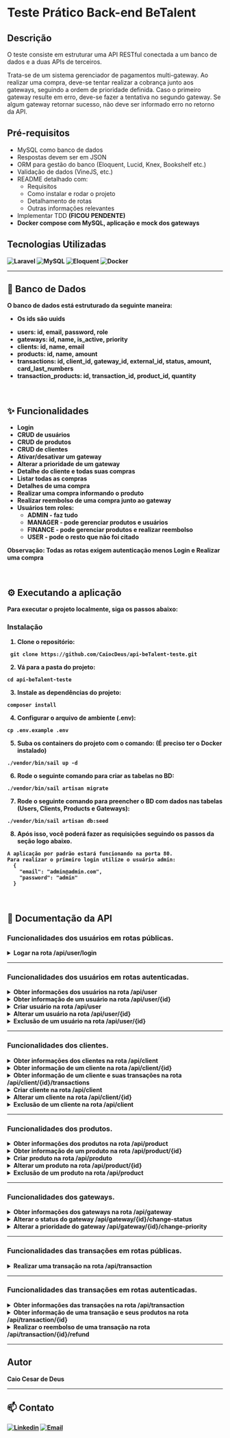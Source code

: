 <h1>Teste Prático Back-end BeTalent</h1>

## Descrição
<p>O teste consiste em estruturar uma API RESTful conectada a um banco de dados e a duas APIs de terceiros.

Trata-se de um sistema gerenciador de pagamentos multi-gateway. Ao realizar uma compra, deve-se tentar realizar a cobrança junto aos gateways, seguindo a ordem de prioridade definida. Caso o primeiro gateway resulte em erro, deve-se fazer a tentativa no segundo gateway. Se algum gateway retornar sucesso, não deve ser informado erro no retorno da API.</p>

## Pré-requisitos
- MySQL como banco de dados
- Respostas devem ser em JSON
- ORM para gestão do banco (Eloquent, Lucid, Knex, Bookshelf etc.)
- Validação de dados (VineJS, etc.)
- README detalhado com:
  - Requisitos
  - Como instalar e rodar o projeto
  - Detalhamento de rotas
  - Outras informações relevantes
- Implementar TDD <strong>(FICOU PENDENTE)<strong>
- Docker compose com MySQL, aplicação e mock dos gateways

## Tecnologias Utilizadas
![Laravel](https://img.shields.io/badge/Laravel-v12-FF2D20?style=for-the-badge&logo=laravel&logoColor=FF4A4A)
![MySQL](https://img.shields.io/badge/MySQL-73618F?style=for-the-badge&logo=mysql&logoColor=white)
![Eloquent](https://img.shields.io/badge/eloquent-ff5733?style=for-the-badge&color=FE2D20)
![Docker](https://img.shields.io/badge/docker-blue?style=for-the-badge&logo=docker)

<hr>

## 🎲 Banco de Dados

<p>
O banco de dados está estruturado da seguinte maneira:</p>

* Os ids são uuids
- users: id, email, password, role
- gateways: id, name, is_active, priority
- clients: id, name, email
- products: id, name, amount
- transactions: id, client_id, gateway_id, external_id, status, amount, card_last_numbers
- transaction_products: id, transaction_id, product_id, quantity

<br>

## ✨ Funcionalidades
- Login
- CRUD de usuários
- CRUD de produtos
- CRUD de clientes
- Ativar/desativar um gateway
- Alterar a prioridade de um gateway
- Detalhe do cliente e todas suas compras
- Listar todas as compras
- Detalhes de uma compra
- Realizar uma compra informando o produto
- Realizar reembolso de uma compra junto ao gateway
- Usuários tem roles:
  - ADMIN - faz tudo
  - MANAGER - pode gerenciar produtos e usuários
  - FINANCE - pode gerenciar produtos e realizar reembolso
  - USER - pode o resto que não foi citado

<p><strong>Observação</strong>: Todas as rotas exigem <strong>autenticação</strong> menos Login e Realizar uma compra</p>

<br>

## ⚙️ Executando a aplicação

Para executar o projeto localmente, siga os passos abaixo:

### Instalação

1. Clone o repositório:

```
 git clone https://github.com/CaiocDeus/api-beTalent-teste.git
```

2. Vá para a pasta do projeto:

```
cd api-beTalent-teste
```

3. Instale as dependências do projeto:

```
composer install
```

4. Configurar o arquivo de ambiente (.env):

```
cp .env.example .env
```

5. Suba os containers do projeto com o comando: (É preciso ter o Docker instalado)

```
./vendor/bin/sail up -d
```

6. Rode o seguinte comando para criar as tabelas no BD:

```
./vendor/bin/sail artisan migrate
```

7. Rode o seguinte comando para preencher o BD com dados nas tabelas (Users, Clients, Products e Gateways):

```
./vendor/bin/sail artisan db:seed
```

8. Após isso, você poderá fazer as requisições seguindo os passos da seção logo abaixo.

```
A aplicação por padrão estará funcionando na porta 80.
Para realizar o primeiro login utilize o usuário admin:
  {
    "email": "admin@admin.com",
    "password": "admin"
  }
```

<br>

## 📑 Documentação da API

### Funcionalidades dos usuários em rotas públicas.

<details>
  <summary>Logar na rota /api/user/login</summary>

  <code>POST</code> <code>/api/user/login</code>

  | Headers   | Tipo       | Descrição                           |
  | :---------- | :--------- | :---------------------------------- |
  | `Content-Type` | `application/json` | **Obrigatório** -> Tipo de mídia dos dados que estão sendo enviados na requisição |

  | Parâmetros Body   | Tipo       | Descrição                           |
  | :---------- | :--------- | :---------------------------------- |
  | `email` | `string` | **Obrigatório** -> Email do usuário |
  | `password` | `string` | **Obrigatório** -> Senha do usuário |

  #### Exemplo de retorno

  <p>Status: 200 OK</p>
    {
      "token": "1|KNupIm0xOoPe3rC94EeWi9HcMFKg4ByqmP3ZpP5Bb3c8ec1d"
    }
</details>

<hr>

### Funcionalidades dos usuários em rotas autenticadas.

<details>
  <summary>Obter informações dos usuários na rota /api/user</summary>

  <code>GET</code> <code>/api/user</code>

  | Headers   | Tipo       | Descrição                           |
  | :---------- | :--------- | :---------------------------------- |
  | `Authorization` | `Bearer eyJhbGciOiJIUzI1NiIsInR5cCI6IkpXVCJ9...` | **Obrigatório** -> Seu token gerado no login |

  #### Exemplo de retorno

  <p>Status: 200 OK</p>
    [
      {
        "id": "01957d0c-5f58-71e6-bc28-cf871b8b2bdd",
        "email": "test@hotmail.com",
        "role": "admin",
        "created_at": "2024-07-15T23:49:44.000000Z",
        "updated_at": "2024-07-15T23:49:44.000000Z"
      },
      {
        "id": "01957d0c-6021-72d3-80fb-bb6cf14f5708",
        "email": "test@hotmail.com",
        "role": "manager",
        "created_at": "2024-07-15T23:49:44.000000Z",
        "updated_at": "2024-07-15T23:49:44.000000Z"
      }
    ]

</details>

<details>
  <summary>Obter informação de um usuário na rota /api/user/{id}</summary>

  <code>GET</code> <code>/api/user/{id}</code>

  | Headers   | Tipo       | Descrição                           |
  | :---------- | :--------- | :---------------------------------- |
  | `Authorization` | `Bearer eyJhbGciOiJIUzI1NiIsInR5cCI6IkpXVCJ9...` | **Obrigatório** -> Seu token gerado no login |

  | Parâmetro via Request   | Tipo       | Descrição               |
  | :---------- | :--------- | :---------------------------------- |
  | `id` | `string` | **Obrigatório** ->  ID do usuário |

  #### Exemplo de retorno

  <p>Status: 200 OK</p>
    {
      "id": "01957d0c-5f58-71e6-bc28-cf871b8b2bdd",
      "email": "test@hotmail.com",
      "role": "admin",
      "created_at": "2024-07-15T23:49:44.000000Z",
      "updated_at": "2024-07-15T23:49:44.000000Z"
    }
</details>

<details>
  <summary>Criar usuário na rota /api/user</summary>

  <code>POST</code> <code>/api/user</code>

  | Headers   | Tipo       | Descrição                           |
  | :---------- | :--------- | :---------------------------------- |
  | `Content-Type` | `application/json` | **Obrigatório** -> Tipo de mídia dos dados que estão sendo enviados na requisição |
  | `Authorization` | `Bearer eyJhbGciOiJIUzI1NiIsInR5cCI6IkpXVCJ9...` | **Obrigatório** -> Seu token gerado no login |

  | Parâmetros Body   | Tipo       | Descrição                           |
  | :---------- | :--------- | :---------------------------------- |
  | `email` | `string` | **Obrigatório** -> Email do usuário |
  | `password` | `string` | **Obrigatório** -> Senha do usuário |
  | `role` | `string` | **Obrigatório** -> Cargo do usuário |

  #### Exemplo de retorno

  <p>Status: 201 Created</p>
    {
      "id": "01956348-f7d7-7335-9b8b-11e2efb95a12"
      "message": "Usuário criado"
    }
</details>

<details>
  <summary>Alterar um usuário na rota /api/user/{id}</summary>

  <code>PUT</code> <code>/api/user/{id}</code>

  | Headers   | Tipo       | Descrição                           |
  | :---------- | :--------- | :---------------------------------- |
  | `Content-Type` | `application/json` | **Obrigatório** -> Tipo de mídia dos dados que estão sendo enviados na requisição |
  | `Authorization` | `Bearer eyJhbGciOiJIUzI1NiIsInR5cCI6IkpXVCJ9...` | **Obrigatório** -> Seu token gerado no login |

  | Parâmetro via Request   | Tipo       | Descrição               |
  | :---------- | :--------- | :---------------------------------- |
  | `id` | `string` | **Obrigatório** ->  ID do usuário |

  | Parâmetros Body   | Tipo       | Descrição                           |
  | :---------- | :--------- | :---------------------------------- |
  | `email` | `string` | Email do usuário |
  | `password` | `string` | Senha do usuário |
  | `role` | `string` | Cargo do usuário |

  #### Exemplo de retorno

  <p>Status: 200 OK</p>
    {
      "message": "Usuário atualizado"
    }
</details>

<details>
  <summary>Exclusão de um usuário na rota /api/user/{id}</summary>

  <code>DELETE</code> <code>/api/user/{id}</code>

  | Headers   | Tipo       | Descrição                           |
  | :---------- | :--------- | :---------------------------------- |
  | `Authorization` | `Bearer eyJhbGciOiJIUzI1NiIsInR5cCI6IkpXVCJ9...` | **Obrigatório** -> Seu token gerado no login |

  | Parâmetro via Request   | Tipo       | Descrição               |
  | :---------- | :--------- | :---------------------------------- |
  | `id` | `string` | **Obrigatório** ->  ID do usuário |

  #### Exemplo de retorno

  <p>Status: 200 OK</p>
    {
      "message": "Usuário deletado"
    }
</details>

<hr>

### Funcionalidades dos clientes.

<details>
  <summary>Obter informações dos clientes na rota /api/client</summary>

  <code>GET</code> <code>/api/client</code>

  | Headers   | Tipo       | Descrição                           |
  | :---------- | :--------- | :---------------------------------- |
  | `Authorization` | `Bearer eyJhbGciOiJIUzI1NiIsInR5cCI6IkpXVCJ9...` | **Obrigatório** -> Seu token gerado no login |

  #### Exemplo de retorno

  <p>Status: 200 OK</p>
    [
      {
        "id": "01957d0c-5f58-71e6-bc28-cf871b8b2bdd",
        "name": "Heitor Edilson Beltrão",
        "email": "benites.monica@galhardo.com.br",
        "created_at": "2024-07-15T23:49:44.000000Z",
        "updated_at": "2024-07-15T23:49:44.000000Z"
      },
      {
        "id": "01957d0c-6021-72d3-80fb-bb6cf14f5708",
        "name": "Franciele Paz Sobrinho",
        "email": "stefany.carmona@mares.net.br",
        "created_at": "2024-07-15T23:49:44.000000Z",
        "updated_at": "2024-07-15T23:49:44.000000Z"
      }
    ]

</details>

<details>
  <summary>Obter informação de um cliente na rota /api/client/{id}</summary>

  <code>GET</code> <code>/api/client/{id}</code>

  | Headers   | Tipo       | Descrição                           |
  | :---------- | :--------- | :---------------------------------- |
  | `Authorization` | `Bearer eyJhbGciOiJIUzI1NiIsInR5cCI6IkpXVCJ9...` | **Obrigatório** -> Seu token gerado no login |

  | Parâmetro via Request   | Tipo       | Descrição               |
  | :---------- | :--------- | :---------------------------------- |
  | `id` | `string` | **Obrigatório** ->  ID do cliente |

  #### Exemplo de retorno

  <p>Status: 200 OK</p>
    {
      "id": "01957d0c-5f58-71e6-bc28-cf871b8b2bdd",
      "name": "Heitor Edilson Beltrão",
      "email": "benites.monica@galhardo.com.br",
      "created_at": "2024-07-15T23:49:44.000000Z",
      "updated_at": "2024-07-15T23:49:44.000000Z"
    }
</details>

<details>
  <summary>Obter informação de um cliente e suas transações na rota /api/client/{id}/transactions</summary>

  <code>GET</code> <code>/api/client/{id}/transactions</code>

  | Headers   | Tipo       | Descrição                           |
  | :---------- | :--------- | :---------------------------------- |
  | `Authorization` | `Bearer eyJhbGciOiJIUzI1NiIsInR5cCI6IkpXVCJ9...` | **Obrigatório** -> Seu token gerado no login |

  | Parâmetro via Request   | Tipo       | Descrição               |
  | :---------- | :--------- | :---------------------------------- |
  | `id` | `string` | **Obrigatório** ->  ID do cliente |

  #### Exemplo de retorno

  <p>Status: 200 OK</p>
    {
      "id": "01957de3-9f35-70fe-97a2-17a7010a003e",
      "name": "Sra. Franciele Sanches Neto",
      "email": "furtado.vicente@yahoo.com",
      "created_at": "2025-03-10T02:30:24.000000Z",
      "updated_at": "2025-03-10T02:30:24.000000Z",
      "transactions": [
        {
          "id": "019581f2-d24a-70ec-8a7a-fe215afbb2c8",
          "client_id": "01957de3-9f35-70fe-97a2-17a7010a003e",
          "gateway_id": "01957de3-9f7f-703e-a046-547afe427604",
          "external_id": "546a542a-d51f-4120-8f50-20f6ea20e97b",
          "status": "paid",
          "amount": "110.48",
          "card_last_numbers": "2771",
          "created_at": "2025-03-10T21:25:29.000000Z",
          "updated_at": "2025-03-10T21:25:29.000000Z"
        }
      ]
    }
</details>

<details>
  <summary>Criar cliente na rota /api/client</summary>

  <code>POST</code> <code>/api/client</code>

  | Headers   | Tipo       | Descrição                           |
  | :---------- | :--------- | :---------------------------------- |
  | `Content-Type` | `application/json` | **Obrigatório** -> Tipo de mídia dos dados que estão sendo enviados na requisição |
  | `Authorization` | `Bearer eyJhbGciOiJIUzI1NiIsInR5cCI6IkpXVCJ9...` | **Obrigatório** -> Seu token gerado no login |

  | Parâmetros Body   | Tipo       | Descrição                           |
  | :---------- | :--------- | :---------------------------------- |
  | `name` | `string` | **Obrigatório** -> Nome do cliente |
  | `email` | `string` | **Obrigatório** -> Email do cliente |

  #### Exemplo de retorno

  <p>Status: 201 Created</p>
    {
      "id": "01956348-f7d7-7335-9b8b-11e2efb95a12"
      "message": "Cliente criado"
    }
</details>

<details>
  <summary>Alterar um cliente na rota /api/client/{id}</summary>

  <code>PUT</code> <code>/api/client/{id}</code>

  | Headers   | Tipo       | Descrição                           |
  | :---------- | :--------- | :---------------------------------- |
  | `Content-Type` | `application/json` | **Obrigatório** -> Tipo de mídia dos dados que estão sendo enviados na requisição |
  | `Authorization` | `Bearer eyJhbGciOiJIUzI1NiIsInR5cCI6IkpXVCJ9...` | **Obrigatório** -> Seu token gerado no login |

  | Parâmetro via Request   | Tipo       | Descrição               |
  | :---------- | :--------- | :---------------------------------- |
  | `id` | `string` | **Obrigatório** ->  ID do cliente |

  | Parâmetros Body   | Tipo       | Descrição                           |
  | :---------- | :--------- | :---------------------------------- |
  | `name` | `string` | Nome do cliente |
  | `email` | `string` | Email do cliente |

  #### Exemplo de retorno

  <p>Status: 200 OK</p>
    {
      "message": "Cliente atualizado"
    }
</details>

<details>
  <summary>Exclusão de um cliente na rota /api/client</summary>

  <code>DELETE</code> <code>/api/client</code>

  | Headers   | Tipo       | Descrição                           |
  | :---------- | :--------- | :---------------------------------- |
  | `Authorization` | `Bearer eyJhbGciOiJIUzI1NiIsInR5cCI6IkpXVCJ9...` | **Obrigatório** -> Seu token gerado no login |

  | Parâmetro via Request   | Tipo       | Descrição               |
  | :---------- | :--------- | :---------------------------------- |
  | `id` | `string` | **Obrigatório** ->  ID do cliente |

  #### Exemplo de retorno

  <p>Status: 200 OK</p>
    {
      "message": "Cliente deletado"
    }
</details>

<hr>

### Funcionalidades dos produtos.

<details>
  <summary>Obter informações dos produtos na rota /api/product</summary>

  <code>GET</code> <code>/api/product</code>

  | Headers   | Tipo       | Descrição                           |
  | :---------- | :--------- | :---------------------------------- |
  | `Authorization` | `Bearer eyJhbGciOiJIUzI1NiIsInR5cCI6IkpXVCJ9...` | **Obrigatório** -> Seu token gerado no login |

  #### Exemplo de retorno

  <p>Status: 200 OK</p>
    [
      {
        "id": "01957de3-9f65-7166-b54e-7f69bc1b3e5b",
        "name": "Mochila",
        "amount": "50.50",
        "created_at": "2025-03-10T02:30:24.000000Z",
        "updated_at": "2025-03-10T02:30:24.000000Z"
      },
      {
        "id": "01957de3-9f6f-7017-ad1d-f314404501be",
        "name": "Caderno",
        "amount": "29.99",
        "created_at": "2025-03-10T02:30:24.000000Z",
        "updated_at": "2025-03-10T02:30:24.000000Z"
      },
    ]

</details>

<details>
  <summary>Obter informação de um produto na rota /api/product/{id}</summary>

  <code>GET</code> <code>/api/product/{id}</code>

  | Headers   | Tipo       | Descrição                           |
  | :---------- | :--------- | :---------------------------------- |
  | `Authorization` | `Bearer eyJhbGciOiJIUzI1NiIsInR5cCI6IkpXVCJ9...` | **Obrigatório** -> Seu token gerado no login |

  | Parâmetro via Request   | Tipo       | Descrição               |
  | :---------- | :--------- | :---------------------------------- |
  | `id` | `string` | **Obrigatório** ->  ID do produto |

  #### Exemplo de retorno

  <p>Status: 200 OK</p>
    {
      "id": "01957de3-9f65-7166-b54e-7f69bc1b3e5b",
      "name": "Mochila",
      "amount": "50.50",
      "created_at": "2025-03-10T02:30:24.000000Z",
      "updated_at": "2025-03-10T02:30:24.000000Z"
    }
</details>

<details>
  <summary>Criar produto na rota /api/produto</summary>

  <code>POST</code> <code>/api/produto</code>

  | Headers   | Tipo       | Descrição                           |
  | :---------- | :--------- | :---------------------------------- |
  | `Content-Type` | `application/json` | **Obrigatório** -> Tipo de mídia dos dados que estão sendo enviados na requisição |
  | `Authorization` | `Bearer eyJhbGciOiJIUzI1NiIsInR5cCI6IkpXVCJ9...` | **Obrigatório** -> Seu token gerado no login |

  | Parâmetros Body   | Tipo       | Descrição                           |
  | :---------- | :--------- | :---------------------------------- |
  | `name` | `string` | **Obrigatório** -> Nome do produto |
  | `amount` | `number` | **Obrigatório** -> Valor do produto |

  #### Exemplo de retorno

  <p>Status: 201 Created</p>
    {
      "id": "01956348-f7d7-7335-9b8b-11e2efb95a12"
      "message": "Produto criado"
    }
</details>

<details>
  <summary>Alterar um produto na rota /api/product/{id}</summary>

  <code>PUT</code> <code>/api/product/{id}</code>

  | Headers   | Tipo       | Descrição                           |
  | :---------- | :--------- | :---------------------------------- |
  | `Content-Type` | `application/json` | **Obrigatório** -> Tipo de mídia dos dados que estão sendo enviados na requisição |
  | `Authorization` | `Bearer eyJhbGciOiJIUzI1NiIsInR5cCI6IkpXVCJ9...` | **Obrigatório** -> Seu token gerado no login |

  | Parâmetro via Request   | Tipo       | Descrição               |
  | :---------- | :--------- | :---------------------------------- |
  | `id` | `string` | **Obrigatório** ->  ID do Produto |

  | Parâmetros Body   | Tipo       | Descrição                           |
  | :---------- | :--------- | :---------------------------------- |
  | `name` | `string` | Nome do Produto |
  | `amount` | `number` | Valor do Produto |

  #### Exemplo de retorno

  <p>Status: 200 OK</p>
    {
      "message": "Produto atualizado"
    }
</details>

<details>
  <summary>Exclusão de um produto na rota /api/product</summary>

  <code>DELETE</code> <code>/api/product</code>

  | Headers   | Tipo       | Descrição                           |
  | :---------- | :--------- | :---------------------------------- |
  | `Authorization` | `Bearer eyJhbGciOiJIUzI1NiIsInR5cCI6IkpXVCJ9...` | **Obrigatório** -> Seu token gerado no login |

  | Parâmetro via Request   | Tipo       | Descrição               |
  | :---------- | :--------- | :---------------------------------- |
  | `id` | `string` | **Obrigatório** ->  ID do produto |

  #### Exemplo de retorno

  <p>Status: 200 OK</p>
    {
      "message": "Produto deletado"
    }
</details>

<hr>

### Funcionalidades dos gateways.

<details>
  <summary>Obter informações dos gateways na rota /api/gateway</summary>

  <code>GET</code> <code>/api/gateway</code>

  | Headers   | Tipo       | Descrição                           |
  | :---------- | :--------- | :---------------------------------- |
  | `Authorization` | `Bearer eyJhbGciOiJIUzI1NiIsInR5cCI6IkpXVCJ9...` | **Obrigatório** -> Seu token gerado no login |

  #### Exemplo de retorno

  <p>Status: 200 OK</p>
    [
      {
        "id": "01957de3-9f7f-703e-a046-547afe427604",
        "name": "Gateway 1",
        "is_active": 1,
        "priority": 1,
        "created_at": "2025-03-10T02:30:24.000000Z",
        "updated_at": "2025-03-10T02:30:24.000000Z"
      },
      {
        "id": "01957de3-9f84-7165-bb23-de9dce697121",
        "name": "Gateway 2",
        "is_active": 1,
        "priority": 2,
        "created_at": "2025-03-10T02:30:24.000000Z",
        "updated_at": "2025-03-10T02:30:24.000000Z"
      }
    ]
</details>

<details>
  <summary>Alterar o status do gateway /api/gateway/{id}/change-status</summary>

  <code>PUT</code> <code>/api/gateway/{id}/change-status</code>

  | Headers   | Tipo       | Descrição                           |
  | :---------- | :--------- | :---------------------------------- |
  | `Authorization` | `Bearer eyJhbGciOiJIUzI1NiIsInR5cCI6IkpXVCJ9...` | **Obrigatório** -> Seu token gerado no login |

  | Parâmetro via Request   | Tipo       | Descrição               |
  | :---------- | :--------- | :---------------------------------- |
  | `id` | `string` | **Obrigatório** ->  ID do Gateway |

  #### Exemplo de retorno

  <p>Status: 200 OK</p>
    {
      "message": "Gateway {$status}"
    }
</details>

<details>
  <summary>Alterar a prioridade do gateway /api/gateway/{id}/change-priority</summary>

  <code>PUT</code> <code>/api/gateway/{id}/change-priority</code>

  | Headers   | Tipo       | Descrição                           |
  | :---------- | :--------- | :---------------------------------- |
  | `Content-Type` | `application/json` | **Obrigatório** -> Tipo de mídia dos dados que estão sendo enviados na requisição |
  | `Authorization` | `Bearer eyJhbGciOiJIUzI1NiIsInR5cCI6IkpXVCJ9...` | **Obrigatório** -> Seu token gerado no login |

  | Parâmetro via Request   | Tipo       | Descrição               |
  | :---------- | :--------- | :---------------------------------- |
  | `id` | `string` | **Obrigatório** ->  ID do Gateway |

  | Parâmetros Body   | Tipo       | Descrição                           |
  | :---------- | :--------- | :---------------------------------- |
  | `priority` | `number` | Prioridade do Gateway |

  #### Exemplo de retorno

  <p>Status: 200 OK</p>
    {
      "message": "Prioridade do gateway alterada"
    }
</details>

<hr>

### Funcionalidades das transações em rotas públicas.

<details>
  <summary>Realizar uma transação na rota /api/transaction</summary>

  <code>POST</code> <code>/api/transaction</code>

  | Headers   | Tipo       | Descrição                           |
  | :---------- | :--------- | :---------------------------------- |
  | `Content-Type` | `application/json` | **Obrigatório** -> Tipo de mídia dos dados que estão sendo enviados na requisição |

  | Parâmetros Body   | Tipo       | Descrição                           |
  | :---------- | :--------- | :---------------------------------- |
  | `client_id` | `string` | **Obrigatório** -> Id do Cliente |
  | `cardNumber` | `number` | **Obrigatório** -> Número do cartão |
  | `cvv` | `number` | **Obrigatório** -> CVV do cartão |
  | `products` | `array` | **Obrigatório** -> Produtos da Transação |

  | Parâmetros Products   | Tipo       | Descrição                           |
  | :---------- | :--------- | :---------------------------------- |
  | `id` | `string` | **Obrigatório** -> Id do Produto |
  | `quantity` | `number` | **Obrigatório** -> Quantidade do Produto |

  #### Exemplo de retorno

  <p>Status: 200 OK</p>
    {
      "message": "Transação efetuada"
    }
</details>

<hr>

### Funcionalidades das transações em rotas autenticadas.

<details>
  <summary>Obter informações das transações na rota /api/transaction</summary>

  <code>GET</code> <code>/api/transaction</code>

  | Headers   | Tipo       | Descrição                           |
  | :---------- | :--------- | :---------------------------------- |
  | `Authorization` | `Bearer eyJhbGciOiJIUzI1NiIsInR5cCI6IkpXVCJ9...` | **Obrigatório** -> Seu token gerado no login |

  #### Exemplo de retorno

  <p>Status: 200 OK</p>
    [
      {
        "id": "019581f2-d24a-70ec-8a7a-fe215afbb2c8",
        "client_id": "01957de3-9f35-70fe-97a2-17a7010a003e",
        "gateway_id": "01957de3-9f7f-703e-a046-547afe427604",
        "external_id": "546a542a-d51f-4120-8f50-20f6ea20e97b",
        "status": "paid",
        "amount": "110.48",
        "card_last_numbers": "2771",
        "created_at": "2025-03-10T21:25:29.000000Z",
        "updated_at": "2025-03-10T21:25:29.000000Z"
      },
      {
        "id": "a7e46bdc-ff82-4c16-a4d3-15db5c802b26",
        "client_id": "01957de3-9f3b-7023-b51c-0db629e5c257",
        "gateway_id": "01957de3-9f84-7165-bb23-de9dce697121",
        "external_id": "75994ccd-3b3c-4948-a0b7-8f244e4f9946",
        "status": "paid",
        "amount": "50.99",
        "card_last_numbers": "3672",
        "created_at": "2025-03-10T22:25:29.000000Z",
        "updated_at": "2025-03-10T22:25:29.000000Z"
      }
    ]

</details>

<details>
  <summary>Obter informação de uma transação e seus produtos na rota /api/transaction/{id}</summary>

  <code>GET</code> <code>/api/transaction/{id}</code>

  | Headers   | Tipo       | Descrição                           |
  | :---------- | :--------- | :---------------------------------- |
  | `Authorization` | `Bearer eyJhbGciOiJIUzI1NiIsInR5cCI6IkpXVCJ9...` | **Obrigatório** -> Seu token gerado no login |

  | Parâmetro via Request   | Tipo       | Descrição               |
  | :---------- | :--------- | :---------------------------------- |
  | `id` | `string` | **Obrigatório** ->  ID da transação |

  #### Exemplo de retorno

  <p>Status: 200 OK</p>
    {
      "id": "019581f2-d24a-70ec-8a7a-fe215afbb2c8",
      "client_id": "01957de3-9f35-70fe-97a2-17a7010a003e",
      "gateway_id": "01957de3-9f7f-703e-a046-547afe427604",
      "external_id": "546a542a-d51f-4120-8f50-20f6ea20e97b",
      "status": "paid",
      "amount": "110.48",
      "card_last_numbers": "2771",
      "created_at": "2025-03-10T21:25:29.000000Z",
      "updated_at": "2025-03-10T21:25:29.000000Z",
      "products": [
        {
          "id": "01957de3-9f65-7166-b54e-7f69bc1b3e5b",
          "name": "Mochila",
          "amount": "50.50",
          "created_at": "2025-03-10T02:30:24.000000Z",
          "updated_at": "2025-03-10T02:30:24.000000Z",
          "pivot": {
            "transaction_id": "019581f2-d24a-70ec-8a7a-fe215afbb2c8",
            "product_id": "01957de3-9f65-7166-b54e-7f69bc1b3e5b",
            "quantity": 1
          }
        },
        {
          "id": "01957de3-9f6f-7017-ad1d-f314404501be",
          "name": "Caderno",
          "amount": "29.99",
          "created_at": "2025-03-10T02:30:24.000000Z",
          "updated_at": "2025-03-10T02:30:24.000000Z",
          "pivot": {
            "transaction_id": "019581f2-d24a-70ec-8a7a-fe215afbb2c8",
            "product_id": "01957de3-9f6f-7017-ad1d-f314404501be",
            "quantity": 2
          }
        }
      ]
    }
</details>

<details>
  <summary>Realizar o reembolso de uma transação na rota /api/transaction/{id}/refund</summary>

  <code>PUT</code> <code>/api/transaction/{id}/refund</code>

  | Headers   | Tipo       | Descrição                           |
  | :---------- | :--------- | :---------------------------------- |
  | `Authorization` | `Bearer eyJhbGciOiJIUzI1NiIsInR5cCI6IkpXVCJ9...` | **Obrigatório** -> Seu token gerado no login |

  | Parâmetro via Request   | Tipo       | Descrição               |
  | :---------- | :--------- | :---------------------------------- |
  | `id` | `string` | **Obrigatório** ->  ID da Transação |

  #### Exemplo de retorno

  <p>Status: 200 OK</p>
    {
      "message": "Transação reembolsada"
    }
</details>

<hr>

## Autor

Caio Cesar de Deus

<hr>

## 📫 Contato
[![Linkedin](https://img.shields.io/badge/linkedin-%230077B5.svg?style=for-the-badge&logo=linkedin&logoColor=white)](https://www.linkedin.com/in/caio-deus/)
[![Email](https://img.shields.io/badge/Microsoft_Outlook-0078D4?style=for-the-badge&logo=microsoft-outlook&logoColor=white)](mailto:caioc.deus@outlook.com)